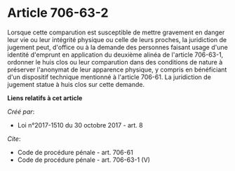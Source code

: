 # Article 706-63-2

Lorsque cette comparution est susceptible de mettre gravement en danger leur vie ou leur intégrité physique ou celle de leurs
proches, la juridiction de jugement peut, d'office ou à la demande des personnes faisant usage d'une identité d'emprunt en
application du deuxième alinéa de l'article 706-63-1, ordonner le huis clos ou leur comparution dans des conditions de nature
à préserver l'anonymat de leur apparence physique, y compris en bénéficiant d'un dispositif technique mentionné à l'article
706-61. La juridiction de jugement statue à huis clos sur cette demande.

**Liens relatifs à cet article**

_Créé par_:

  - Loi n°2017-1510 du 30 octobre 2017 - art. 8

_Cite_:

  - Code de procédure pénale - art. 706-61
  - Code de procédure pénale - art. 706-63-1 (V)
